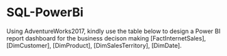 # SQL-PowerBi
Using AdventureWorks2017, kindly use the table below to design a Power BI report dashboard for the business decison making [FactInternetSales], [DimCustomer], [DimProduct], [DimSalesTerritory], [DimDate].
